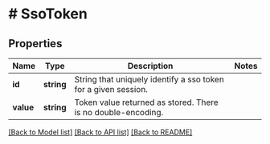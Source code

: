 # # SsoToken

## Properties

Name | Type | Description | Notes
------------ | ------------- | ------------- | -------------
**id** | **string** | String that uniquely identify a sso token for a given session. | 
**value** | **string** | Token value returned as stored. There is no double-encoding. | 

[[Back to Model list]](../../README.md#documentation-for-models) [[Back to API list]](../../README.md#documentation-for-api-endpoints) [[Back to README]](../../README.md)



